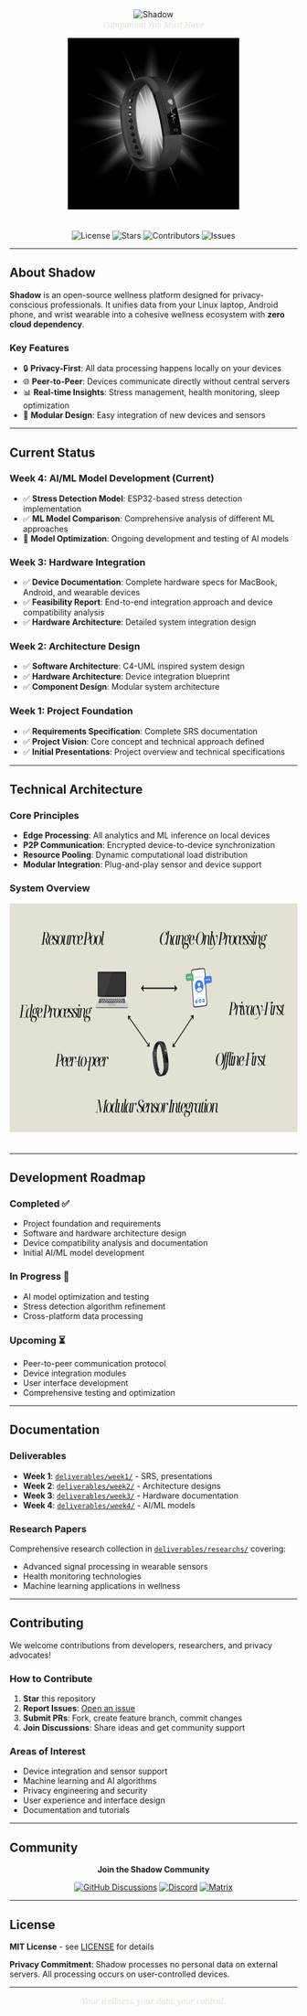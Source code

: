 <div align="center">
  <img src="https://readme-typing-svg.herokuapp.com?font=Noto+Serif&weight=400&size=56&duration=3000&pause=2000&color=E4E0D3&background=00000000&center=true&vCenter=true&width=300&height=80&lines=SHADOW" alt="Shadow" />
  
  <p style="color: #e4e0d3; font-family: 'Noto Serif', serif; font-style: italic; margin-top: 0;">
    <em>Companion You Must Have</em>
  </p>
  <img src="assets/Brand.png" alt="Shadow Wearable Device" width="300" height="300" style="margin-bottom: 20px;" />
  
  <p align="center">
    <img src="https://img.shields.io/github/license/CSE-ICE-22/Shadow?color=e4e0d3&style=flat-square" alt="License" />
    <img src="https://img.shields.io/github/stars/CSE-ICE-22/Shadow?color=e4e0d3&style=flat-square" alt="Stars" />
    <img src="https://img.shields.io/github/contributors/CSE-ICE-22/Shadow?color=e4e0d3&style=flat-square" alt="Contributors" />
    <img src="https://img.shields.io/github/issues/CSE-ICE-22/Shadow?color=e4e0d3&style=flat-square" alt="Issues" />
  </p>
</div>

---

## About Shadow

**Shadow** is an open-source wellness platform designed for privacy-conscious professionals. It unifies data from your Linux laptop, Android phone, and wrist wearable into a cohesive wellness ecosystem with **zero cloud dependency**.

### Key Features
- 🔒 **Privacy-First**: All data processing happens locally on your devices
- 🌐 **Peer-to-Peer**: Devices communicate directly without central servers
- 📊 **Real-time Insights**: Stress management, health monitoring, sleep optimization
- 🔧 **Modular Design**: Easy integration of new devices and sensors

---

## Current Status

### Week 4: AI/ML Model Development (Current)
- ✅ **Stress Detection Model**: ESP32-based stress detection implementation
- ✅ **ML Model Comparison**: Comprehensive analysis of different ML approaches
- 🔄 **Model Optimization**: Ongoing development and testing of AI models

### Week 3: Hardware Integration
- ✅ **Device Documentation**: Complete hardware specs for MacBook, Android, and wearable devices
- ✅ **Feasibility Report**: End-to-end integration approach and device compatibility analysis
- ✅ **Hardware Architecture**: Detailed system integration design

### Week 2: Architecture Design
- ✅ **Software Architecture**: C4-UML inspired system design
- ✅ **Hardware Architecture**: Device integration blueprint
- ✅ **Component Design**: Modular system architecture

### Week 1: Project Foundation
- ✅ **Requirements Specification**: Complete SRS documentation
- ✅ **Project Vision**: Core concept and technical approach defined
- ✅ **Initial Presentations**: Project overview and technical specifications

---

## Technical Architecture

### Core Principles
- **Edge Processing**: All analytics and ML inference on local devices
- **P2P Communication**: Encrypted device-to-device synchronization
- **Resource Pooling**: Dynamic computational load distribution
- **Modular Integration**: Plug-and-play sensor and device support

### System Overview
<div align="center">
  <img src="assets/System_Overview.png" alt="System Overview" height="400" style="margin-bottom: 20px;" />
</div>

---

## Development Roadmap

### Completed ✅
- Project foundation and requirements
- Software and hardware architecture design
- Device compatibility analysis and documentation
- Initial AI/ML model development

### In Progress 🔄
- AI model optimization and testing
- Stress detection algorithm refinement
- Cross-platform data processing

### Upcoming ⏳
- Peer-to-peer communication protocol
- Device integration modules
- User interface development
- Comprehensive testing and optimization

---

## Documentation

### Deliverables
- **Week 1**: [`deliverables/week1/`](deliverables/week1/) - SRS, presentations
- **Week 2**: [`deliverables/week2/`](deliverables/week2/) - Architecture designs
- **Week 3**: [`deliverables/week3/`](deliverables/week3/) - Hardware documentation
- **Week 4**: [`deliverables/week4/`](deliverables/week4/) - AI/ML models

### Research Papers
Comprehensive research collection in [`deliverables/researchs/`](deliverables/researchs/) covering:
- Advanced signal processing in wearable sensors
- Health monitoring technologies
- Machine learning applications in wellness

---

## Contributing

We welcome contributions from developers, researchers, and privacy advocates!

### How to Contribute
1. **Star** this repository
2. **Report Issues**: [Open an issue](https://github.com/CSE-ICE-22/Shadow/issues)
3. **Submit PRs**: Fork, create feature branch, commit changes
4. **Join Discussions**: Share ideas and get community support

### Areas of Interest
- Device integration and sensor support
- Machine learning and AI algorithms
- Privacy engineering and security
- User experience and interface design
- Documentation and tutorials

---

## Community

<div align="center">

**Join the Shadow Community**

[![GitHub Discussions](https://img.shields.io/badge/GitHub-Discussions-e4e0d3?style=for-the-badge&logo=github)](https://github.com/CSE-ICE-22/Shadow/discussions)
[![Discord](https://img.shields.io/badge/Discord-Community-e4e0d3?style=for-the-badge&logo=discord)](https://discord.gg/shadow-community)
[![Matrix](https://img.shields.io/badge/Matrix-Chat-e4e0d3?style=for-the-badge&logo=matrix)](https://matrix.to/#/#shadow:matrix.org)

</div>

---

## License

**MIT License** - see [LICENSE](LICENSE) for details

**Privacy Commitment**: Shadow processes no personal data on external servers. All processing occurs on user-controlled devices.

---

<div align="center">
  <p style="color: #e4e0d3; font-family: 'Noto Serif', serif; font-style: italic;">
    <em>Your wellness, your data, your control.</em>
  </p>
</div>